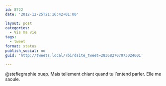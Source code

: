 ```yaml
---
id: 8722
date: '2012-12-25T21:16:42+01:00'

layout: post
categories:
  - Vis ma vie
tags:
  - tweet
format: status
publish_social: no
guid: 'http://tweets.local/?birdsite_tweet=283682707073024001'

---
```


@stefiegraphie ouep. Mais tellement chiant quand tu l’entend parler. Elle me saoule.